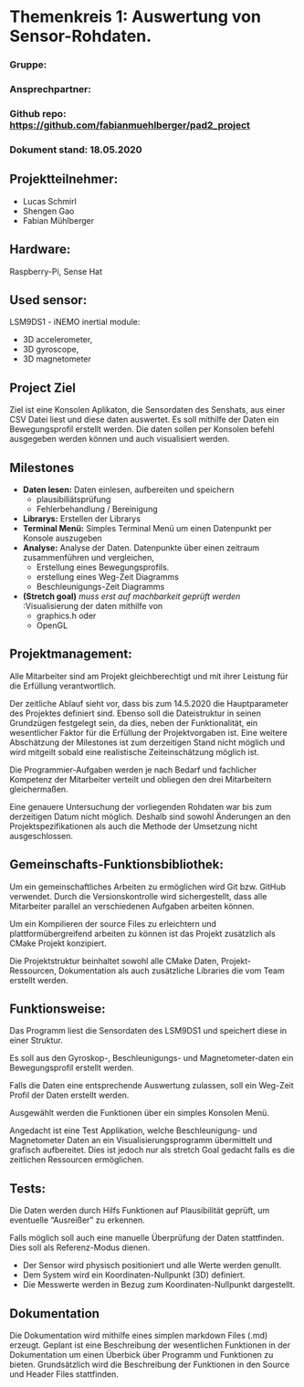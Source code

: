 # Themenkreis 1: Auswertung von Sensor-Rohdaten.

### Gruppe:
### Ansprechpartner:
### Github repo: https://github.com/fabianmuehlberger/pad2_project
### Dokument stand: 18.05.2020

## Projektteilnehmer:

* Lucas Schmirl
* Shengen Gao
* Fabian Mühlberger

## Hardware:
Raspberry-Pi, Sense Hat

## Used sensor:
LSM9DS1 - iNEMO inertial module:
* 3D accelerometer,
* 3D gyroscope, 
* 3D magnetometer

## Project Ziel
Ziel ist eine Konsolen Aplikaton, die Sensordaten des Senshats, aus einer CSV Datei liest und diese daten auswertet. Es soll mithilfe der Daten ein Bewegungsprofil erstellt werden. Die daten sollen per Konsolen befehl ausgegeben werden können und auch visualisiert werden. 

## Milestones

* **Daten lesen:** Daten einlesen, aufbereiten und speichern
    * plausibiliätsprüfung 
    * Fehlerbehandlung / Bereinigung
* **Librarys:** Erstellen der Librarys 
* **Terminal Menü:** Simples Terminal Menü um einen Datenpunkt per Konsole auszugeben
* **Analyse:** Analyse der Daten. Datenpunkte über einen zeitraum zusammenführen und    vergleichen,
    * Erstellung eines Bewegungsprofils.
    * erstellung eines Weg-Zeit Diagramms
    * Beschleunigungs-Zeit Diagramms
* **(Stretch goal)** *muss erst auf machbarkeit geprüft werden* :Visualisierung der daten mithilfe von 
    * graphics.h  oder
    * OpenGL
    
## Projektmanagement:

Alle Mitarbeiter sind am Projekt gleichberechtigt und mit ihrer Leistung für die Erfüllung verantwortlich.

Der zeitliche Ablauf sieht vor, dass bis zum 14.5.2020 die Hauptparameter des Projektes definiert sind. Ebenso soll die Dateistruktur in seinen Grundzügen festgelegt sein, da dies, neben der Funktionalität, ein wesentlicher Faktor für die Erfüllung der Projektvorgaben ist.
Eine weitere Abschätzung der Milestones ist zum derzeitigen Stand nicht möglich und wird mitgeilt sobald eine realistische Zeiteinschätzung möglich ist.

Die Programmier-Aufgaben werden je nach Bedarf und fachlicher Kompetenz der Mitarbeiter verteilt und obliegen den drei Mitarbeitern gleichermaßen.

Eine genauere Untersuchung der vorliegenden Rohdaten war bis zum derzeitigen Datum nicht möglich. Deshalb sind sowohl Änderungen an den Projektspezifikationen als auch die Methode der Umsetzung nicht ausgeschlossen.

## Gemeinschafts-Funktionsbibliothek:
Um ein gemeinschaftliches Arbeiten zu ermöglichen wird Git bzw. GitHub verwendet. Durch die Versionskontrolle wird sichergestellt, dass alle Mitarbeiter parallel an verschiedenen Aufgaben arbeiten können.

Um ein Kompilieren der source Files zu erleichtern und plattformübergreifend arbeiten zu können ist das Projekt zusätzlich als CMake Projekt konzipiert.

Die Projektstruktur beinhaltet sowohl alle CMake Daten, Projekt-Ressourcen, Dokumentation als auch zusätzliche Libraries die vom Team erstellt werden.

## Funktionsweise:

Das Programm liest die Sensordaten des LSM9DS1 und speichert diese in einer Struktur.

Es soll aus den Gyroskop-, Beschleunigungs- und Magnetometer-daten ein Bewegungsprofil erstellt werden.

Falls die Daten eine entsprechende Auswertung zulassen, soll ein Weg-Zeit Profil der Daten erstellt werden.

Ausgewählt werden die Funktionen über ein simples Konsolen Menü.

Angedacht ist eine Test Applikation, welche Beschleunigung- und Magnetometer Daten an ein Visualisierungsprogramm übermittelt und grafisch aufbereitet. Dies ist jedoch nur als stretch Goal gedacht falls es die zeitlichen Ressourcen ermöglichen.

## Tests:
Die Daten werden durch Hilfs Funktionen auf Plausibilität geprüft, um eventuelle “Ausreißer” zu erkennen.

Falls möglich soll auch eine manuelle Überprüfung der Daten stattfinden. Dies soll als Referenz-Modus dienen.
* Der Sensor wird physisch positioniert und alle Werte werden genullt.
* Dem System wird ein Koordinaten-Nullpunkt (3D) definiert.
* Die Messwerte werden in Bezug zum Koordinaten-Nullpunkt dargestellt.
 
## Dokumentation 
Die Dokumentation wird mithilfe eines simplen markdown Files (.md) erzeugt. Geplant ist eine Beschreibung der wesentlichen Funktionen in der Dokumentation um einen Überbick über Programm und Funktionen zu bieten.  Grundsätzlich wird die Beschreibung der Funktionen in den Source und Header Files stattfinden.






